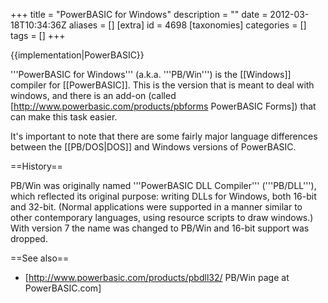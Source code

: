 +++
title = "PowerBASIC for Windows"
description = ""
date = 2012-03-18T10:34:36Z
aliases = []
[extra]
id = 4698
[taxonomies]
categories = []
tags = []
+++

{{implementation|PowerBASIC}}

'''PowerBASIC for Windows''' (a.k.a. '''PB/Win''') is the [[Windows]] compiler for [[PowerBASIC]]. This is the version that is meant to deal with windows, and there is an add-on (called [http://www.powerbasic.com/products/pbforms PowerBASIC Forms]) that can make this task easier.

It's important to note that there are some fairly major language differences between the [[PB/DOS|DOS]] and Windows versions of PowerBASIC.

==History==

PB/Win was originally named '''PowerBASIC DLL Compiler''' ('''PB/DLL'''), which reflected its original purpose: writing DLLs for Windows, both 16-bit and 32-bit. (Normal applications were supported in a manner similar to other contemporary languages, using resource scripts to draw windows.) With version 7 the name was changed to PB/Win and 16-bit support was dropped.

==See also==
* [http://www.powerbasic.com/products/pbdll32/ PB/Win page at PowerBASIC.com]

